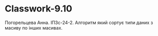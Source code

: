 # Classwork-9.10
Погорельцева Анна. ІПЗс-24-2. Алгоритм який сортує типи даних з масиву по інших масивах.
